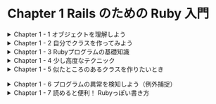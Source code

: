 # Chapter 1 Rails のための Ruby 入門
<details><summary>Chapter 1 - 1 オブジェクトを理解しよう</summary>
	
### 1 - 1 - 1 万物がオブジェクト
- Ruby や Ruby on Rails を理解する上で、いちばんの基礎となるのが「オブジェクト」という概念です。
- 「オブジェクト」とは、簡単に言うと「モノ」のようなものです。
- Ruby の世界には、大小のオブジェクトが関わり合いながら存在しています。
    - 別の言い方をすると、Ruby は「オブジェクトを作ったり使ったりすることで、コンピューターにプログラマの望んだ仕事(処理)を行わせる言語」です。
- Ruby の世界の中の「オブジェクト」と見分けて、どのオブジェクトがどんな仕事を担当するのかをイメージできるようになることが大切です。
- Ruby on Rails と使って Webアプリケーションを書くということは、Rails の用意したフレームワークを理解して、その上でプログラムを書くということでもあります。


### 1 - 1 - 2 irb
- Ruby には、irb (アイアールビー)という、対話的な実行環境が付属しています。


### 1 - 1 - 3 文字列
- Webアプリケーションにおいてもっとも基本的なオブジェクトの一つが「文字列」です。
- 文字列とは、「氏名」「酒類の購入には年齢記入が必要です」といった、人間が読むことのできる文字や記号で構成された単語や文章のようなデータのことを指します。
- 文字列オブジェクトを作る一番簡単な方法は、ダブルクォーテーション(”)で内容を囲むことです。たとえば、`”氏名”`のように書きます。
- 文字列オブジェクトを作るためには、シングルクォーテーション(’)を使うこともできます。


### 1 - 1 - 4 数値
- プログラムを作る上では、数値も重要です。
- 数値とは、 1 や 100 のように、数を表すオブジェクトです。
- Ruby では数値もオブジェクトに含まれます。


### 1 - 1 - 5 オブジェクトに、自分が何者かを聞いてみる
- 全てのオブジェクトには、自分の型を持っていて、この型のことを「クラス」と呼びます。
- クラスを尋ねるには、オブジェクトの後に `.class` という記述をします。

```bash
irb(main):001:0> "氏名".class
=> String # String(文字列)
```

```bash
irb(main):002:0> 1.class
=> Integer # Integer(整数)
```

- オブジェクトは全てが object_id という固有の番号を持っています。
    
```bash
irb(main):001:0> "氏名".object_id
=> 11300
irb(main):002:0> 1.object_id
=> 3
irb(main):003:0> "氏名".object_id
=> 27880
irb(main):004:0> 1.object_id
=> 3
```
    
- “氏名” という Rubyコードに対応して用意される文字列オブジェクトは、Rubyコードが実行されるたびに、別のオブジェクトが作られる。
- 1というRubyコードに対応して用意される数値オブジェクトは、何回 1 というRubyコードを実行しても、同じ数値オブジェクトが提供される。


### 1 - 1 - 6 クラスとインスタンス
- Rubyのようなオブジェクト指向言語では、一般的に「オブジェクト X のクラスが A であるとき、X は A のインスタンス(オブジェクト)である」といいます。
- インスタンスオブジェクトは「インスタンス」、「オブジェクト」と呼ばれることもありますが、オブジェクトそのもの、という意味で使われます。


### 1 - 1 - 7 オブジェクトの機能はクラスで決まる
- オブジェクトにどんな仕事をさせることができるのかは、そのオブジェクトがどんなクラスのオブジェクトであるかによります。
- オブジェクトの機能はクラスによって異なるので、Ruby でプログラムを作るためには、どんなクラスのオブジェクトにどんな機能があるのかを知り、目的にあったクラスのオブジェクトを使うことが大切になってきます。


### 1 - 1 - 8 変数
- 変数は、何かのオブジェクトを指し示すことができる、ラベルのような存在です。変数にわかりやすい名前を付けて使うことで、プログラムを格段にわかりやすくすることができます。
- 変数を通じてオブジェクトを参照できるようにすることを「代入する」と呼びます。代入するには、= を使います。
- Ruby のローカル変数の名前は、アルファベットの小文字かアンダースコア( _ )で始めます。2 文字目以降には、大文字や数字も利用できます。慣習としては、単語の区切りにアンダースコア( _ )を使うスネークケースという記法で変数の名前を付けることが好まれています。


| よく見かける記法 | 文法的にはあっているが、一般的でない記法 | ローカル変数として解析できない記法 |
| --- | --- | --- |
| sample_message | sampleMessage (キャメルケース) | SampleMessage |
| part2 | パート2 | 2part |
| _user | _USER | -user |

- なお、アルファベットの大文字から始まる名前は、保持する値が不変の「定数」と解釈されます。厳密には、Ruby の定数の値は絶対に変更できないわけでなく、warningメッセージが出力されるものの、再定義することも可能となっています。


### 1 - 1 - 9 コメント
- Ruby のプログラムの中に、任意のコメントを記述することができます。コメントは、ソースコードの内容を補完するドキュメンテーションなどの用途で便利に利用できます。
- いくつか書き方はありますが、基本的なのが # のあとにコメントを記述する方法です。


### 1 - 1 - 10 メソッド
- オブジェクトの代表的な仕事は、何らかの振る舞いをすることです。Ruby のオブジェクトの振る舞いは、基本的に「メソッド」として記述します。
    - メソッドには「(〜を)…します」というような内容を記述することになります。

```ruby
タマ.追いかける(ネズミ) 
# 「追いかける」がメソッドに相当します。
# インスタンスに対して呼び出せるメソッドをインスタンスメソッドと呼びます。
```

- インスタンスに対して呼び出せるメソッドをインスタンスメソッドと呼びます。

```ruby
class 猫
  def 追いかける(ネズミ)
	puts "一生懸命 #{ネズミ} を追いかけた..." # 画面にメッセージを出力します。
  end
end

タマ = 猫.new
# 「追いかける」の部分がメソッド、(ネズミ)の部分がメソッドに対して補足的な情報を与える「引数」と呼ばれるものになります。
```

- 「追いかける」の部分がメソッド、(ネズミ)の部分がメソッドに対して補足的な情報を与える「引数」と呼ばれるものになります。
- オブジェクトにドット( . )を付け、その後にメソッドの名前を記述することでメソッドを呼び出すことができます。

```ruby
# フォームから入力されたデータが変数に入っている状態を作ります。
message = '先ほど注文した商品を全て一旦キャンセルさせてください'

# エラーメッセージの表示を行います。
if message.length > 100
  puts 'メッセージは100文字以下で入力してください。'
end
```

- 先の lengthメソッドの呼び出し例では、message がレシーバとなっています。
- Stringクラスのオブジェクトには、 concat という、**自分に別の文字列オブジェクトを結合させるメソッド**があります。

```ruby
irb(main):005:0> message1 = "こんにちは。"
=> "こんにちは。"
irb(main):006:0> message2 = "こんばんは。"
=> "こんばんは。"
irb(main):007:0> message1.concat(message2)
=> "こんにちは。こんばんは。"
irb(main):008:0> message1
=> "こんにちは。こんばんは。"
irb(main):009:0> message2
=> "こんばんは。"
```

- concatメソッドは 2 つ以上のオブジェクトを同時に結合することができます。2 つ以上のオブジェクトを同時に結合したいときは、結合したいオブジェクトを全てをメソッドに引数として渡します。メソッドに渡すオブジェクトは、引数ごとにカンマ( , )で区切ります。

```ruby
irb(main):011:0> message1 = "おはようございます。"
=> "おはようございます。"
irb(main):012:0> message2 = "こんにちは。"
=> "こんにちは。"
irb(main):013:0> message3 = "こんばんは。"
=> "こんばんは。"
irb(main):014:0> message1.concat(message2, message3)
=> "おはようございます。こんにちは。こんばんは。"
```

- 引数を付けるメソッドには必ず括弧を付けていました。しかし、実は**括弧を省略してメソッド呼び出しを書く**こともできます。括弧を省略する時は、メソッド名と引数の間に半角スペースを入れます。

```ruby
irb(main):015:0> message1 = "おはようございます。"
=> "おはようございます。"
irb(main):016:0> message2 = "こんにちは。"
=> "こんにちは。"
irb(main):017:0> message3 = "こんばんは。"
=> "こんばんは。"
irb(main):018:0> message1.concat message2,message3
=> "おはようございます。こんにちは。こんばんは。"
```

- 括弧を省略しない書き方、省略した書き方、どちらの書き方も実際のコードを読んでいて見掛けることがあります。慣れるまでは大変かもしれませんが、どちらの書き方も知っておくと便利です。
    - なお、引数を渡す必要がないメソッドを length( ) のように空の括弧に付けて呼び出すこともできますが、Rubyプログラマの間では、length のように括弧を付けない書き方が主流と言えそうです。</details>


<details><summary>Chapter 1 - 2 自分でクラスを作ってみよう</summary>
	
### 1 - 2 - 1 クラスを作る
- Ruby on Rails で Webアプリケーションを作る場合には、プログラマがクラスを作成する必要があるため、クラスを作ることについての知識は欠かせません。


### 1 - 2 - 2 Userクラスを作る
- ユーザーを表すクラスを作成します。

    1\. user.rbフォルダを作成する。
    
    2\. エディターを開いて、user.rb フォルダから user.rbファイルを作成する。
    
    3\. user.rbファイルに、User という名前のクラスを作成する。

```ruby
# エディターに User という名前のクラスを作成する。
class User
end
```

```ruby
# require を使って user.rb を読み込みます。
irb(main):001:0> require './user.rb'
=> true

# クラスの名前の後に .new と記述して、オブジェクトを作成します。
irb(main):002:0> user = User.new
=> #<User:0x000000010a623fd0>

# Userクラスのオブジェクトが作られたかどうか、レシーバのクラス名を返すclassメソッドを使って、確認します。
irb(main):003:0> user.class
=> User # user はUserクラスのオブジェクトになっています。
```

### 1 - 2 - 3 Userクラスにメソッドを定義する
- 作成したUserクラスから name というメソッドを作成します。

```ruby
# エディター
class User
  def name
  end
end

# irb
irb(main):001:0> require './user.rb'
=> true
irb(main):002:0> user = User.new
=> #<User:0x000000010b31d970>
irb(main):003:0> user.name
=> nil
```

- nil は Ruby において「無い」ことを表すオブジェクトです。nameメソッドは空っぽなので、nil が返ってきています。
- メソッドが呼ばれたときに返ってくる値のことを「返り値(または戻り値)」と呼びます。Ruby では、return を使って明示的に指定された値や、メソッド内で最後に評価された値がメソッドの返り値となります。どちらを使っても構いませんが、一般的には、メソッドの途中でメソッドを抜けたい場合には return を使い、メソッドの最後で返り値を指定する場合は return を使わないことが多いでしょう。
- たとえば、どんなユーザーの name も”匿名さん”を返すようにしたい場合は、nameメソッドの実装は次のようになります。

```ruby
# return を使う場合
class User
  def name
    return "匿名さん"
  end
end

# return を使わない場合
class User
  def name
     "匿名さん"
  end
end
```

- どちらの書き方でも、次のように、Userクラスのオブジェクトでnameメソッドの返り値として「匿名さん」という文字列を得ることができます。

```ruby
irb(main):002:0> user = User.new
=> #<User:0x0000000112cf3b00>
irb(main):003:0> user.name
=> "匿名さん"
```

- 実際には、すべてのUserオブジェクトが同じ名前を持つように実装することはほとんどないでしょう。ログインしてきたユーザーそれぞれの名前を保持するようにしたいはずです。オブジェクトごとに異なるデータを保持できるようにするためには、「インスタンス変数」を使います。


### 1 - 2 - 4 インスタンス変数
- インスタンス変数は、オブジェクトが抱えている変数です。インスタンス変数に代入したデータは、インスタンス変数を抱えているオブジェクトが存在する限り、オブジェクトともに存在し続けます。インスタンス変数は、オブジェクトのメソッドの中から利用可能な一方で、オブジェクトの外側から直接利用することは基本的にできません。インスタンス変数の名前の先頭には必ず＠(アットマーク)を付けます。

```ruby
class User
  def name=(name)
    @name = name
  end

  def name
    @name
  end
end
```

- ここでは「name=」という名前を設定するメソッドを追加しました。**Ruby では末尾に=という記号がついたメソッド名を定義することで、属性をオブジェクトにセットするような形のメソッドを作ることができます。**name=メソッドでは、引数で受け取ったデータをインスタンス変数 @name に代入します。このような、インスタンス変数を代入するためのメソッドをセッターと呼ぶことがあります。
- また、nameメソッドの中身を変更して、設定した名前(@name)を返すようにしています。このような、インスタンス変数の内容を参照するためのメソッドをゲッターと呼ぶことがあります。
- 新しいUserクラスの動作を確認してみましょう。

```ruby
irb(main):002:0> user = User.new
=> #<User:0x0000000107d89a70>
irb(main):003:0> user.name = "小田井優"
=> "小田井優"
```

- 上記では、名前の文字列をuserオブジェクトに設定しました。続いて、userオブジェクトの状態を見てみましょう。**irb 上でオブジェクトを評価すると、そのオブジェクトのinspectメソッドが呼ばれます。**

```ruby
irb(main):004:0> user
=> #<User:0x0000000107d89a70 @name="小田井優"> # userオブジェクトがinspectメソッドで出力されます。
```

- 設定した名前をuserオブジェクトが「抱えている」様子がわかります。次に、nameメソッドを使って名前を取得してみましょう。

```ruby
irb(main):005:0> user.name
=> "小田井優"
```

- これで、オブジェクトごとに異なる名前を保持することができるようになったので、複数のオブジェクトにそれぞれ違う名前を設定してみましょう。

```ruby
irb(main):007:0> user1 = User.new
=> #<User:0x0000000107d51080>
irb(main):008:0> user1.name = "大場寧子"
=> "大場寧子"

irb(main):009:0> user2 = User.new
=> #<User:0x0000000107d236f8>
irb(main):010:0> user2.name = "小芝美由紀"
=> "小芝美由紀"

irb(main):011:0> user1.name
=> "大場寧子"

irb(main):012:0> user2.name
=> "小芝美由紀"
```

- 無事、オブジェクトごとに別々の名前を入れて扱うことができるようになりました。


### 1 - 2 - 5 ローカル変数とインスタンス変数の違い
- user のようなローカル変数と @name のようなインスタンス変数は、代入の仕方や参照の仕方は同じですが、次のような違いがあります。
- たとえば、自分で作った次のMyClassクラスが存在するとします。

```ruby
class MyClass
  def method_1
    number = 100
  end

  def method_2
    number
  end
end
```

- このクラスのオブジェクトを作って、method_1メソッドを呼び出してみます。

```ruby
irb(main):014:0> object = MyClass.new
=> #<MyClass:0x0000000107df8218>
irb(main):015:0> object.method_1
=> 100
```

- このメソッドは number というローカル変数に 100 という数値のオブジェクトを入れており、ローカル変数に入れたオブジェクトを返り値としています。
- 続けて、method_2メソッドを呼び出してみます。

```ruby
irb(main):016:0> object.method_2
/Users/yoshiwo/Desktop/user.rb/user.rb:7:in `method_2': undefined local variable or method `number' 
for #<MyClass:0x0000000107df8218> (NameError)
```

- method_1で定義した number というローカル変数が method_2 でも生き残っていれば 100 と表示されるはずです。エラーが返ってきてしまったということは、method_2 では method_1 で使った number を使えない状態だということです。
- それでは、number というローカル変数ではなく、インスタンス変数 @number を使うようにするとどうなるでしょうか。

```ruby
# インスタンス変数 @number を使用。
class MyClass
  def method_1
    @number = 100
  end

  def method_2
    @number
  end
end

irb(main):021:0> object = MyClass.new
=> #<MyClass:0x0000000107bd9310>
irb(main):022:0> object.method_1
=> 100
irb(main):023:0> object.method_2
=> 100
```

- エラーが出ずに、無事に 100 という値が返ってきました。method_1 と method_2 が、同じ @number という変数を利用できていることがわかります。
- ローカル変数とインスタンス変数の違いの理解は、Railsアプリケーションを作成する上でも非常に重要になります。ローカル変数は 1 つのメソッドの中で一時的に使うデータを参照するために使います。一方、インスタンス変数は、特定のオブジェクトの内部で使い回したり、そのオブジェクトに属するデータとして外部からゲッターを通じて利用させるために用います。ここでは、**インスタンス変数はオブジェクトに抱えられたデータである**というイメージを覚えておいてください。


### 1 - 2 - 6 属性
- 一般的にオブジェクトの抱えるデータのことを「属性(Attribute)」と呼ぶことがあります。先程の例で言えば、name は user の属性ということになります。インスタンス変数も、オブジェクトの抱えるデータのことですから、属性とインスタンス変数はとてもよく似た概念と言えます。ただし、必ずしも同じではありません。インスタンス変数という用語が Ruby の言語の機能を指しているのに対して、属性という用語はもう少し抽象的に、結果としてオブジェクトに対して読んだり書いたりできる(時には片方しかできない)データを表す概念です。
    
    たとえば、外部から見たときには属性として使わないような、オブジェクト内の”秘密の”インスタンス変数が存在する場合もあります。また、外部の記憶装置などを直接使ったり、固定値や、計算値を用いることで、インスタンス変数を使わないで属性を実現することもできます。
    
    Railsアプリケーションにおいては、特にモデル層でこの「属性」という用語が登場します。Railsモデルの「属性」にはデータベースのカラムとの対応関係などの要素が加わるため、より複雑になりますが、根本的な意味としてはオブジェクトが抱えるデータであることに変わりはありません。「属性」という用語にぜひ慣れておきましょう。


### 1 - 2 - 7 ゲッターやセッターを簡単に定義する
- 先程は、Userクラスに属性の name のゲッターとセッターを次のように定義していました。

```ruby
class User
  def name=(name)
    @name = name
  end

  def name
    @name
  end
end
```

- ゲッターやセッターの書き方はいつも同じようになり、上記コードの name のところを別の属性名に変えて、機械的に記述することができます。
- 実は Ruby には、このような機械的なコードをプログラマが書かなくても済むように、**attr_accessor** という便利なメソッドが用意されています。先程のコードは attr_accessor を使って次のように書くことができます。

```ruby
class User
	attr_accessor :name
end
```

- ここで渡している :name という部分は、シンボルです。ここでは名前の先頭に : を付けたものがシンボルという存在であるということを覚えておいてください。
    
    なお、attr_readerを使うとゲッターだけ、attr_writerを使うとセッターだけを定義することができます。


### 1 - 2 - 9 メソッドからメソッドを使う

- オブジェクトのメソッドの中から、同じオブジェクトの他のメソッドを呼び出すことができます。例として、名前と住んでいる場所を合わせて返すようなprofileメソッドを作ってみましょう。

```ruby
class User
  attr_accessor :name, :address, :email

  def profile
    "#{name} (#{address})"
  end
end
```

- `"#{name} (#{address})"` という書き方は見慣れないかもしれません。ダブルクォーテーションで囲んで文字列を作成する際に、#{ } という表記の中でRubyコードを実行し、結果をその位置に埋め込むことができます。

```ruby
irb(main):029:0> user = User.new
=> #<User:0x0000000107cebb18>
irb(main):030:0> user.name = "小田井優"
=> "小田井優"
irb(main):031:0> user.address = "東京"
=> "東京"
irb(main):032:0> user.profile
=> "小田井優 (東京)"
```

- profile というメソッドの内部で、同じオブジェクトの別のメソッドである name や address を呼び出すことができました。
- 因みに、シングルクォーテーションを使って同様の埋め込みはできません。次の実行例で示すように、#{ などがそのまま文字の一部として扱われてしまいます。

```ruby
irb(main):033:0> name = "小田井優"
=> "小田井優"
irb(main):034:0> "#{name}"
=> "小田井優"
irb(main):035:0> '#{name}'
=> "\#{name}"
```

- Ruby に慣れていないうちは、メソッド内での name や address が、メソッドの呼び出しなのか、ローカル変数なのか、どちらなのかわからなくて混乱するかもしれません。見分け方としては、**コード内に出てきた名前がローカル変数として定義されていたり、メソッドの引数になっていればローカル変数、そうでなければメソッド名だと判断**できます。
- 1 つ 1 つのメソッドを長大にせず、引数や変数名を妥当につけていけば、実際にコードを読み書きしていて困ることはあまりないと思います。また、**IDE** では変数やメソッドの文字を自動で色分けしてくれるため、簡単に把握することもできます。

### 1 - 2 - 10 まとめ - オブジェクトの振る舞いとデータ

- これまで、Rubyプログラムを構成する最も基本的な単位が「オブジェクト」であり、「オブジェクト」は「クラス」から作られること、「メソッド」や「インスタンス変数」を抱えることを学んできました。
- 大雑把に言えば、Ruby ではオブジェクトのデータが「インスタンス変数」、振る舞いが「(インスタンス)メソッド」に当たります。そして、どういう種類のインスタンス変数を持つか、それぞれのメソッドの処理が具体的にどのようであるかということを「クラス」に定義しておいて、その定義を使って、同じ性質を持つ「(インスタンス)オブジェクト」を好きなだけ量産して利用していくということになります。
- クラス、オブジェクト、メソッド、インスタンス変数の理解は特に重要なので、よく覚えておきましょう。</details>


<details><summary>Chapter 1 - 3 Rubyプログラムの基礎知識</summary>

ここからは、メソッドを書くといった Ruby でのプログラミングの際によく利用する基本的な Ruby の記法や機能を紹介していきます。

### 1 - 3 - 1 演算子

| 記号 | 意味 |
| --- | --- |
| + | 加算 ・数値を足す ・文字列の連結 ・配列の連結 |
| - | 減算 ・数値を引く ・配列から一部の要素を削除 |
| * | 乗算 ・数値をかける ・文字列を繰り返し連結 ・配列を繰り返し連結 |
| / | 除算 ・数値で割る |
| % | 剰余 ・数値で割った余りを得る |
| || または or | OR演算 |
| && または and | AND演算 |
| ^ | XOR演算 |
| ! または not | 真偽を裏返す(否定) |
| = | 代入 |
| == | 等しいか調べる |
| != | 等しくないか調べる |
| >, >=, <, <= | それぞれ、左辺が大きい、左辺が右辺以上、右辺が大きい、右辺が左辺以上であるかを調べる |
- 数値の演算をするRubyコードの例を挙げておきましょう。

```ruby
irb(main):036:0> result = 1 + 2 * 4 / 8
=> 2
```

- 掛け算や割り算は、足し算や引き算よりも先に評価されるため、上のコードでは 2 という結果が得られます。

### 1 - 3 - 2 nil

- 空っぽのような状態であることを表す「nil」というオブジェクトがあります。nil と書けばいつでも使えます。

```ruby
value = nil
```

- オブジェクトが nil であるかを、nil? というメソッドで調べることができます。

```ruby
irb(main):039:0> value = nil
=> nil
irb(main):040:0> value.nil?
=> true
```

### 1 - 3 - 3 真偽

- if などの条件分岐では、条件が真である(当てはまる)か、それとも偽である(当てはまらない)かで、どのプログラムコードを実行するかを制御します。条件が真であるということはどういうことでしょうか。
- 直感的にわかりやすいのは、次のような例です。

```ruby
value = 3
if value == 3
  # valueが3のとき、ここを実行します。
end
```

- value という変数の値は 3 ですから、「value == 3」は真であるということになります。
- 真か偽という結果は、== などの実行結果だけではなく、オブジェクトそのものを評価しても得られます。

```ruby
value = 3
if value
  # valueが真のとき、ここを実行します。
end
```

- 上記のコードでは、value の値は 3 ですが、これは Ruby では「真」であると解釈されます。
- 真か偽かをわかりやすく示したい場合、Ruby では **true** と **false** というオブジェクトがあり、いつでも利用できます。**true は真、false は偽を表すオブジェクト**です。

```ruby
value = true
if value
  # valueが真のとき、ここを実行します。
end
```

- Ruby では、**nil と false が偽**、それ以外が真となります。
- プログラミング言語の中には 0 が偽である言語もありますが、**Ruby では 0 も真になる**ので注意しましょう。

```ruby
value = 0
if value
  # ここを通ります！
end
```

- nil? を使う例と、偽かどうかを調べている例を挙げておきます。

```ruby
# nil? を使う例
return if value.nil? # value が nil なら以降の処理をしない。

# 偽かどうかを調べている例
return if !value # value が nil もしくは false なら以降の処理をしない。
```

### 1 - 3 - 4 条件分岐

- if の後に条件式を記述して、その条件が真と評価された時にその下の節の処理を実行します。もし、if の条件式が偽だと評価された時は、elseif の条件の評価に進みます。elsif は無くてもよいし、複数記述しても構いません。if と elsif の条件式が全て偽であった時は、else の処理を実行します。else は無くても構いません。最後に「end」でif構造を閉じます。

```ruby
number = 1
if number == 1
  puts '数値は1です'
elsif number == 2
  puts '数値は2です'
else
  puts '数値は1や2以外です'
end

# number == 1 が真なので、数値は1です が表示されます。
```

### 1 - 3 - 4 - 1 if は評価結果を返す

- if について知っておくと便利なことがあります。先ずは、**if は条件が成立した節の最後の評価結果を返す**ということを覚えておきましょう。たとえば「条件によって変数に設定する値を変えたい」というときに、if の返り値を変数に直接代入することができます。

```ruby
number = 100
message = if number > 50
            "namberは50より大きいです"
          else
            "numberは50以下です"
          end
```

- 上記の例では、message には “number は 50 より大きいです” という文字列が代入されます。

### 1 - 3 - 4 - 2 当てはまらない場合に分岐する unless

- if は条件の結果が真だった時に処理を実行しますが、それとは反対に、偽だった時に処理を実行する **unless** という処理構文があります。unless でも else を使うことができますが、elsif のような機能はありません。

```ruby
age = 16
unless age >= 20
  puts "未成年者には酒類を提供できません！"
end
```

- unless は if の条件を裏返して利用するものであり、unless で表現できることはすべて if でも表現可能です。上記の例は、次のように記述しても同じです。

```ruby
age = 16
if age >= 20
  puts "未成年者には酒類を提供できません！"
end
```

- 基本的には if を使う方がわかりやすいのですが、条件の内容として直感的に把握しやすい方を利用するために unless を選ぶことがあります。
- ここで挙げた例では、unless の時は「20歳以上かどうか(もし違うなら)」を意識することになるのに対して、if のときは「20歳未満かどうか」を意識することになります。20歳以上かどうかという条件を他でも多用している場合は、それをそのまま書ける unless がわかりやすいということになるかもしれません。
- unless を else とともに利用すると、コードはかなり把握しづらくなりますので、else を使う場合は if を使うことをお勧めします。

```ruby
unless age >= 20 # 成人でないなら
  puts "未成年者には酒類を提供できません！"
else # 成人でないことはない、すなわち成人なら...
  puts "おすすめのワインがあります"
end
```

### 1 - 3 - 4 - 3 後置 if

- if や unless は行頭だけではなく、条件に成立した時に評価してほしい句の後ろに置くことができます。この書き方を「**後置if**」と呼びます。

```ruby
# これは出力されます
puts 'おはようございます' if true

# これは出力されません
puts 'お疲れ様でした' if false
```

- 後置ifを使った場合は 1 行分の処理しか記述できませんし、else 等も書けません。処理が複数行にわたっていたり、else など他の条件も書きたい場合は通常の if を使います。**処理が 1 行で済む単純なケースでは、後置ifが使われることがよくあります**。

### 1 - 3 - 5 配列

- プログラミング言語でよく使われるデータ構造に「**配列(Array)**」があります。**配列とは、複数の要素が順番に格納された構造のこと**です。
- 配列はブラケット( [ ] )と使った配列式で生成することができます。

```ruby
[1,2,3]
```

- 上記は、1, 2 , 3 という 3 つの要素が格納された配列オブジェクトが生成します。要素には様々なオブジェクトを格納することができます。次の例は、文字列、false、nil、数値、配列の 5 つが要素として格納された配列を生成します。

```ruby
["abc", false, nil, 4, [1, 2, 3]]
```

- 配列は Array というクラスのインスタンスオブジェクトであり、様々なメソッドを備えています。
- 例えば、配列が持つ要素を順番に取得して、それに何かしらの処理を実行したい場合は **each** というメソッドを使います。

```ruby
a = [1, 2, 3]

# 1, 2, 3 と順番に出力します
a.each do |element|
	puts element
end
```

- 他のプログラミング言語では for などを使って要素を取得することがあります。Ruby でも for を使って次のように書くこともできます。

```ruby
for element in a
  puts element
end
```

- Ruby に慣れたプログラマは、for よりも each を好んで利用する傾向があるようです。
- 配列に要素を追加するには、<< を使います。

```ruby
a = [1, 2, 3]
a << 4
```

- 上記のコードを実行すると、a の内容は [1, 2, 3, 4] となります。
- 配列にはこのほかにたくさんの重要なメソッドがあります。詳しく調べるには、[**Ruby のリファレンス**](https://docs.ruby-lang.org/ja/)を参照してください。

### 1 - 3 - 6 ハッシュ

- ハッシュは、内部的にデータをキーと対応づけて格納しておくデータ構造です。
- Ruby のハッシュは、Hashクラスで実現されています。ハッシュは波括弧 { } を使って生成することができます。波括弧の中には、キーと値の組み合わせを記述します。

```ruby
{ :tokyo => 13636222, :kanagawa => 9145572 }
```

- キーには文字列、時間、数字などの任意のオブジェクトを使うことができますが、「**シンボル**」と呼ばれる**コロンで始まる識別子**が使われることが多くなっています。
    
    **シンボルは、初心者には少し難しい概念ですが、Symbol というクラスのオブジェクトで、何かしらの名前を表す存在**です。文字列と似ていますが、文字列の ”abc” と ”abc” が違うオブジェクトであるのに対して :abc と :abc は同じであるなど、何かしらの名前を表す目的では文字列よりも使いやすくなっています。
    
- キーと値の区切りにはハッシュロケット(=>)を使いますが、キーが文字列かシンボルである場合はコロン( : )を使うこともできます。また、キーにシンボルを使う場合は、キーと値の区切りにコロンを使えば、シンボル名の頭のコロンを省略することができます。
- 以下に、いろいろなオブジェクトをキーに使う例と、記法のバリエーションを紹介します。
1. 文字列をキーにしている

```ruby
{ "tokyo" => 13636222, "kanagawa" => 9145572 }
```

1. 上記と同じ意味で、ハッシュロケットの代わりにコロンを使っている

```ruby
{ "tokyo": 13636222, "kanagawa": 9145572 }
```

1. シンボルをキーにしている

```ruby
{ :tokyo => 13636222, :kanagawa => 9145572 }
```

1. 上記と同じ意味で、コロンを使っている(注：最もよく利用されます)

```ruby
{ tokyo: 13636222, kanagawa: 9145572 }
```

1. 数字をキーにしている

```ruby
{ 13 => 13636222, 14 => 9145572 }
```

- キーをシンボルにして、キーと値の区切りにコロンを使う (4) のケースが一般的なので、可能な時はこのパターンを利用するとよいでしょう。
- **ハッシュに格納されている値を取得したい時は、ブラケット [ ] の中にキーを指定します。**

```ruby
options = { font_size: 100, color: 'red' }
# 「100」と出力される
puts options[:font_size]
```

- また、ハッシュに新たな値を設定したい時や、既存の値を更新したい時は [ ]= を使います。

```ruby
options = { font_size: 100, color: 'red' }
options[:font_family] = 'Arial' # :font_family はシンボルにキー、'Arial' は値
# 「Arial」と出力される
puts options[:font_family]
```

- **ハッシュ内の全てのキーを得るには keys** 、**全ての値を得るには values** を使います。また、**each を使ってキーと値のペアを次のように順次得ることもできます**。
	- 

```ruby
options = { font_size: 100, color: 'red' }
options.each do |key, value|
  puts key
  puts value
end
```

</details>
	
	
<details><summary>Chapter 1 - 4 少し高度なテクニック</summary>

### 1 - 4 - 1 initialize

- Ruby のオブジェクトをnewメソッドで生成する時は、そのオブジェクトの initialize というメソッドが実行されます。
    
    次の例では、以前作ったUserクラスを、名前・住所・Eメールはオブジェクト生成時に設定して、それ以降は変更しないという設計に変えています。オブジェクト設定時にインスタンス変数を設定するために initialize を利用しています。
    

```ruby
class User
  attr_reader :name, :address, :email
  def initialize(name, address, email)
    @name = name
    @address = address
    @email = email
  end
end
```

- initialize に引数をとるクラスのオブジェクトを作成する時は、new に対応する引数を渡します。

```ruby
user = User.new("大場寧子", "東京都", nil)	
```

### 1 - 4 - 2 メソッドの呼び出しに制限をかける

- ある人物が億万長者かどうかを判定する、こちらのコードを見てみましょう。

```ruby
class Person
  def initialize(money)
    @maney = money
  end

  # 億万長者かどうかを返す
  def billionaire?
    money >= 1000000000
  end

  def money
    @money
  end
end
```

- このPersonクラスは所持金というデータを持ち、10 億以上所持している場合に億万長者と認定します。一度このクラスのオブジェクトを得たら、私たちは、億万長者かどうかを知るだけでなく所持金までも知ることができます。

```ruby
irb(main):048:0> person = Person.new(1000000000)
=> #<Person:0x00000001079ef608 @money=1000000000>
irb(main):049:0> person.billionaire?
=> true
```

- このように、億万長者かわかります。しかし所持金までわかってしまいます。

```ruby
irb(main):050:0> person.money
=> 1000000000
```

- このPersonクラスが、億万長者かだけをみんなに知らせたいものの、所持金は外部に対して隠しておきたい場合はどうでしょう。このようなことを実現するためには、Ruby では「private」というキーワードを使います。private と書かれた行より後に定義されたメソッドは、privateメソッドになります。

```ruby
class Person
  def initialize(money)
    @money = money
  end

  # 億万長者かどうかを返す
  def billionaire?
    money >= 1000000000
  end

  private

  def money
    @money
  end
end
```

- これで、moneyメソッドはprivateメソッドになりました。privateメソッドは、オブジェクトの内部からは利用できますが、外側から利用できません。
- personオブジェクトに問い合わせをしてみましょう。person.billionaire? は問題なく利用できますが、person.money を実行すると、次のようなエラーが発生するようになります。

```ruby
irb(main):054:0> person = Person.new(1000000000)
=> #<Person:0x000000010816f158 @money=1000000000>
irb(main):055:0> person.money
(irb):55:in `<main>': private method `money' called for #<Person:0x000000010816f158 @money=1000000000> (NoMethodError)
```

- このように、オブジェクトの外部に対して提供する意思のあるメソッドと、そうでないメソッドを区別して記述することができます。
- 先程出てきたinitializeメソッドは private と書かなくても、自動的にprivateメソッドになります。このため外部から利用できません。

```ruby
irb(main):056:0> person = Person.new(100)
=> #<Person:0x00000001081c69f8 @money=100>
irb(main):057:0> person.initialize
(irb):57:in `<main>': private method `initialize' called for #<Person:0x00000001081c69f8 @money=100> (NoMethodError)
```

- 尚、**外部から利用できる状態のメソッドのことを**、privateメソッドに対して**publicメソッドと呼ぶ**ことがあります。

### 1 - 4 - 3 引数にデフォルト値を指定する ※本書では省略している箇所アリ

- メソッドの引数にデフォルト値を指定することもできます。デフォルト値のある引数は、メソッドを呼ぶ際に渡さなくてもよくなります。引数が渡されていない場合はデフォルト値が引数の値として代入されます。例として、次のようなnameメソッドを見ていきましょう。

```ruby
def name(full, with_age)
  n = if full
        "#{family-name} #{given_name}"
      else
        given_name
      end
  n << "(#{age})" if with_age
  n
end
```

- nameメソッドには full と with_age という 2 つの引数があります。full には、名前をフルネームで得たいかどうかを指定します。with_age には、名前に括弧書きで年齢を添えたいかどうかを指定します。例えば、どちらも true に指定すれば、次のような表記を得ることができます。フルネームで、年齢も添えられています。

```ruby
> person.name(true, true)
=> "浦島太郎(100)"
```

- もしも、このメソッドの利用場面において、上記のような表記を得たいことが圧倒的に多いとしたらどうでしょう。毎回、true, true を付けて呼ぶのは冗長で、面倒です。このような場合は何も引数を渡さなければ true , true を渡したのと同じになる」ようにできれば便利でしょう。これは、メソッドを定義する箇所で次のように引数にデフォルト値を指定すれば実現できます。

```ruby
def name(full = true, with_age = true)
...
end
```

```ruby
> person.name
=> "浦島太郎(100)"
```

- 引数を 1 つだけ指定したい場合はどうすればよいのでしょうか。実は、Ruby では、メソッドが複数の引数を持つ場合、デフォルト値はうしろのほうの引数から連続で定義しなければならないという決まりがあります。デフォルト値の指定された範囲では、渡された引数は順番に代入され、足りない分の引数に対してデフォルト値が代入されます。
- 具体例を見ていきましょう。1 つめの引数の full だけを渡したい場合は、次のように記述します。2 つめの引数 with_age にはデフォルト値が代入されます。

```ruby
> person.name(false)
```

- 2 つめの引数 with_age だけを渡したい場合、通り道にある 1 つめの引数 full を省略することができません。デフォルト値と同じであっても、次のように渡す必要があります。

```ruby
> person.name(true, false)
```

- かなり不便です。このような問題を軽減するためには、省略されることの多い引数ほど順番が後ろになるように定義するとよいでしょう。
- 引数を省略しないでこのnameメソッドを呼び出す場合、そのコードは次のようになっています。

```ruby
> person.name(true, true)
> person.name(false, false)
> person.name(true, false)
> person.name(false, true)
```

- これを見て、どんな表記を得たいという意味かを即座に思い浮かべることができるでしょうか。このような問題を解決できる仕組みが、次節で説明するキーワード引数です。キーワード引数を用いると、先程取り上げた、引数の順番によって引数を省略できない場合があるという不便さも解決することができます。

### 1 - 4 - 4 キーワード引数 ※本書では省略している箇所アリ

- メソッドを呼び出す際に、引数の意味がわからないと不便な場合があります。先程のnameメソッドの呼び出し部分は次のようになっていました。

```ruby
name(true, false)
```

- これを次のように記述することができたら、nameメソッドを使うことでどういう表記を得たいのかという意図を把握しやすくなるでしょう。

```ruby
name(full: true, with_age: false)
```

- 上記のコードならば、フルネームが欲しいものの年齢はいらない、ということが読み取れます。このように、引数を意味付けとともに渡すことができるのがキーワード引数という仕組みです。先程のnameメソッドをキーワード引数を使って定義すると次のようになります。

```ruby
def name(full: true, with_age: true)
	n = if full
				"#{family_name} #{given_name}"
			else
				given_name
	n << "(#{age})" if with_age
	n
end
```

```ruby
> person.name(full: true, with_age: false)
=> "浦島太郎"
```

```ruby
> person.name(with_age: false, full: true)
=> "浦島太郎"
```

- nameメソッドでは、それぞれの引数のデフォルト値を true に設定しているので、false にしたいフラグだけを次のように書くこともできます。

```ruby
> person.name(with_age: false)
=> "浦島太郎"

> person.name(full: false)
=> "太郎(100)"
```

- どちらも true でよければ、全ての引数を省略することができます。

```ruby
> person.name
=> "浦島太郎(100)"
```

- キーワード引数には必ずデフォルト値を付けなければならないわけではありません。nameメソッドの定義部分を次のように変えれば、with_age にデフォルト値を付けず、必ず指定させるようにすることができます。

```ruby
def name(full: true, with_age:)
```

- キーワード引数は、メソッドを呼び出すコードをわかりやすく記述でき、引数の順番を気にせずに必要な部分だけを記述できるため、Rails でもよく利用されています。自分でメソッドを定義する際にも、ぜひ積極的に取り入れてみてください。</details>


	
<details><summary>Chapter 1 - 5 似たところのあるクラスを作りたいとき</summary>

	
プログラムを書いていると、似たところのある別のクラスを何個も書かなくてはならない場合があります。

例えば、オンラインショッピングのシステムで、商品を表すProductクラスと、注文内の 1 商品の情報を表すOrderedItemクラスがあるとします。どちらも、税抜きの価格を持っており、税込価格を計算する total_price というメソッドを備えています。

```ruby
class Product
  attr_accessor :price

  def total_price
    price * Tax.rate
  end
end

class OrderedItem
  attr_accessor :unit_price, :volume

  # 税抜き単価 * 数量
  def price
    unit_price * volume
  end

  def total_price
    price * Tax.rate
  end
end
```

上記コードのtotal_priceメソッドのように、同じコードをいろいろな箇所に書くことは、それ自体が面倒で手間がかかることです。また、重複している箇所に共通の変更ニーズが発生すると(例えば上記のコードの例ではTaxクラスの使い方が変わったとき)、全ての箇所を加なくてはいけなくて、更に面倒です。

Ruby には、このように似たところにあるクラス同士の似ている点を抽出して共通利用するための代表的な仕組みとして「継承」と「モジュールによる共通化(Mix-in)」の 2 つの方法があります。

尚、これらについては、第 10 章で、Railsアプリケーションの各部品の共通化の方法を紹介するところでも触れています。

### 1 - 5 - 1 継承

- 既存のクラスが持っている機能を基本的に全部引き継いだ上で、一部を変えたい、というニーズに適しているのが「**継承**」という仕組みです。
- 継承は、抽象的なクラス(原型)を起点にして、それを引き継いで具体的なクラス（原型）を作っていくというのが基本的なイメージです。例えば、「猫」、「人間」、「薔薇」、「ロボット」をそれぞれクラスに見立てれば、次のような継承関係を考えることができるでしょう。※図はテキストを参照。
- 図は、矢印の先のクラスを、矢印の根本のクラスが継承していることを表します。人間は動物の一種なので動物クラスを継承し、動物クラスは生物の一種なので生物クラスを継承し、生物クラスは個体の一種なので個体を継承する、といった具合です。
- Product と OrderedItem のクラスの消費税計算をまとめるために継承を利用する場合は、共通機能（消費税計算）を抱える一段抽象的なクラス（ここでは、価格のあるものということで PricedObject というクラスを作ることにします）を作り、Product と OrderedItem がそれぞれのその抽象的なクラスを継承するようにします。
- **継承を行うには、クラスを定義する時にクラスの名前の後に「<」を付けて、機能を継承するクラスを指定します。**

```ruby
# 「価格のあるもの」を抽象化したクラス
class PricedObject
  def total_price
    price * Tax.rate
  end

  def price
    # 「raise NotImplementedError」は機能が実装されていないことを表すエラーを発生させるコードです
    raise NotImplementedError
  end
end

class Product < PricedObject
  attr_accessor :price
end

class OrderedItem < PricedObject
  attr_accessor :unit_price, :volume

  # 税抜き単価 * 数量
  def price
    unit_price * volume
  end
end
```

- この例の PricedObject のように、機能を継承する元となるクラスのことを、Product や OrderedItem にとっての「**親クラス**」あるいは「**スーパークラス**」と呼びます。逆に親クラスから見た時に、自分を継承しているクラスのことを「**子クラス**」あるいは「**サブクラス**」と呼びます。
- **Railsアプリケーションを作る時は、Rails があらかじめ用意したクラスを継承して、アプリケーションの用途に合わせた新しいクラスを作り、開発していきます**。そのため、**Railsアプリケーションのコードでは、継承を目にすることがとても多い**でしょう。

```ruby
# Rails の「モデル」という仕組みでよく見かけるコード
# ApplicationRecord という Rails が用意したクラスを継承している
class Post < ApplicationRecord
	# ...
end
```

- **子クラスと親クラスが同じ名前のメソッドを持っている場合は、そのメソッドを呼び出した時に、次のように子クラス側のメソッドが呼び出されます。**

```ruby
# 子クラスと親クラスが同じメソッドを持っている場合、そのメソッドを呼び出した時は、小クラスのメソッドが呼び出される。
class Book
  def title
    '本のタイトル'
  end
end

class Magazine < Book # 子クラス（サブクラス） < 親クラス（スーパークラス）
  def title
    '雑誌のタイトル'
  end
end

irb(main):064:0> magazine = Magazine.new
=> #<Magazine:0x000000010812cf10>
irb(main):065:0> puts magazine.title
雑誌のタイトル
```

- 親クラスが持つメソッドの処理を、子クラスに書かれた処理で上書きすることを「**オーバーライド**」と呼ばれます。もし、子クラスのメソッドの中で親のクラスの同名のメソッドを呼びたい場合は「**super**」というキーワードを使うことで、呼び出すことができます。

```ruby
class BaseTask
  def puts_message
    puts 'BaseTask のタイトル'
  end
end

class Task < BaseTask
  def puts_message
    super # 「super」で小クラスのメソッドの中で親クラスの同名のメソッドを呼び出せる。
    puts 'Task のタイトル'
  end
end

irb(main):067:0> task = Task.new
=> #<Task:0x0000000108366588>
irb(main):068:0> puts task.puts_message
BaseTask のタイトル
Task のタイトル                                              
                                                             
=> nil
```

### 1 - 5 - 2 モジュールによる共通化（Mix - in）

### 1 - 5 - 2 - 1 モジュール

- **Ruby 基本単位はオブジェクトであり、オブジェクトの設計図としてクラスがあり**ます。このほか、Ruby には、ある一連の振る舞いの設計図を一箇所にまとめた存在として「**モジュール（Module）**」という概念があります。
- モジュールは、moduleキーワードを使って定義します。クラスと同じようにインスタンスメソッドを定義することができます。

```ruby
# おしゃべり能力
module Chatting
  def Chat
    "hello"
  end
end
```

- ただ、モジュールはクラスとは異なり、オブジェクトを生成することができません。試しに、クラスのように new を使ってオブジェクトを生成してみましょう。

```ruby
irb(main):070:0> object = Chatting.new
(irb):70:in `<main>': undefined method `new' for Chatting:Module (NoMethodError) # 「newメソッドは定義されていません」と表示。
        from /Users/yoshiwo/.rbenv/versions/3.1.0/lib/ruby/gems/3.1.0/gems/irb-1.4.2/exe/irb:11:in `<top (required)>'
        from /Users/yoshiwo/.rbenv/versions/3.1.0/bin/irb:25:in `load'
        from /Users/yoshiwo/.rbenv/versions/3.1.0/bin/irb:25:in `<main>'
```

- **モジュールのオブジェクトを生成することはできません**。
- **モジュールは一連の振る舞い（メソッド群）を表しており、それをまとめてクラスに取り込んでもらう**ことができます。
- クラスにモジュールを取り込んでみましょう。クラスにモジュールを取り込むには「**include**」メソッドを使います。

```ruby
class Dog
# includeメソッドでクラスにモジュールを取り込む。
  include Chatting
  def chat
    "hello"
  end
end

irb(main):075:0> pochi = Dog.new
=> #<Dog:0x000000010833f668>
irb(main):076:0> pochi.chat
=> "hello"
```

- 同じモジュールをいろいろなクラスに取り込むことで、同じ振る舞いのセットをいろいろなクラスに簡単に追加することができます。

```ruby
class Cat
	include Chatting
end

class Human
	include Chatting
end
```

- モジュールは「部分的な設計書」です。クラスという「設計書」に、共通の「部分的な設計書」を取り込むことで、複数の似たクラスを簡単に実現できます。
- また、1 つのクラスに対して複数のモジュールを取り込ませることもできます。

```ruby
# おしゃべり能力
module Chatting
  def chat
    "hello"
  end
end

# 泣く能力
module Weeping
  def weep
    "しくしく"
  end
end

class Human
  include Chatting
  include Weeping
end

irb(main):078:0> taro = Human.new
=> #<Human:0x000000010831d298>
irb(main):079:0> taro.chat
=> "hello"
irb(main):080:0> taro.weep
=> "しくしく"
```

- モジュールをクラスに取り込んで振る舞いを追加することを Ruby では「**Mix - in**」（**ミックスイン**）と呼ぶことがあります。
- モジュールをうまく使うと、複数のクラスで共通している処理を 1 箇所にまとめることができます。
- 最初に挙げた消費税計算の例を Mix - in で共通化するコード例を挙げておきましょう。消費税計算機能を持つモジュールPriceHolderを作り、Product と OrderedItem でそれぞれ include します。

```ruby
# 価格についての共通機能をまとめたモジュール
module PriceHolder
  def total_price
    price = Tax.rate
  end
end

class Product
  include PriceHolder

  attr_accessor :price
end

class OrderedItem
  include PriceHolder

  attr_accessor :unit_price, :volume

  # 税抜き単価 * 数量
  def price
    unit_price * volume
  end
end
```

### Column クラスメソッド

本章では、混乱を避けるため、基本的にメソッドについてはインスタンスメソッドを軸として解説してきました。

しかし、ほかのプログラミグ言語の経験があれば「クラスメソッド」は無いのかと疑問に思われた方もいることでしょう。Ruby には、クラスに対して呼び出せるクラスメソッドという概念が存在します。実際に、本章で登場した消費税計算のコードで利用されている「Tax.rate」という記述は、実はクラスメソッドになっています。

クラスメソッドを記述する方法は複数通りありますが、一番よく知られている形としては、次のように、メソッド名の前に `self.` を付けて定義します。

```ruby
class Tax
  def self.rate
    1.08
  end
end
```

Railsアプリケーションを書いていると、クラスのインスタンスメソッドの中ではなく、外側に、Rails 独自のキーワードのようなものを書く場面が多くあります。例えば、モデルクラスでは、 1 対多で関係するモデルを has_many というキーワードで次のように定義します。

```ruby
class Book < ApplicationRecord
  has_many :authors
end
```

ここで登場する has_many は実はクラスメソッドの一種になっています。Ruby に慣れるまでは、クラスメソッドを書く機会は多くはないですが、このように、フレームワーク独特の構文のように見えるものの多くがクラスメソッドとして実現されているということを知っておくと、Rails と Ruby を区別して効果的にコードを読んだり、デバッグをすることに役立つはずです。</details>
	
	
<details><summary>Chapter 1 - 6 プログラムの異常を検知しよう（例外捕捉）</summary>

- 一般的に、プログラムを完璧に作るのは難しく、開発者の意図に反した動作をしてしまう場合もあります。こうした場合は、プログラムが適切に動かず、最終的に「例外」が発生するという状況になることもよくあります。例えば、0 除算を行おうとしたり、存在しないメソッドを呼び出そうとしたり、存在しないファイルを開こうとすると例外が発生します。試しに、irb で 0 除算を行ってみましょう。

```ruby
irb(main):001:0> 10 / 0
(irb):1:in `/': divided by 0 (ZeroDivisionError)
```

- ZeroDivisionError という例外が発生したことがわかります。ちなみに、例外もオブジェクトになっており、ここで発生している例外は ZeroDivisionError という例外クラスのオブジェクトになっています。
- 自分で例外を発生させるには raise というメソッドを利用します。例えば、先程の ZeroDivisionError を次のようにして自分で発生させることもできます。

```ruby
irb(main):004:0> raise ZeroDivisionError, "hello, error!"
(irb):4:in `<main>': hello, error! (ZeroDivisionError)
```

- rais に文字列だけを渡すと、RuntimeError という一般的な例外を手軽に発生させることができます。

```ruby
irb(main):005:0> raise '例外が発生しました'
(irb):5:in `<main>': 例外が発生しました (RuntimeError)
```

- Ruby にはいろいろな例外クラスがあります。また、次のように自分で作ることもできます。

```ruby
irb(main):006:0> class NoMoneyError < StandardError; end
=> nil
irb(main):007:0> raise NoMoneyError, "no money"
(irb):7:in `<main>': no money (NoMoneyError)
```

- 自分で作る場合には、例外クラスの階層構造を意識し、特別な理由がなければアプリケーションレベルの例外に対応する StandardError を継承するようにするとよいでしょう。
- 通常、例外が発生するとRubyプログラムは終了します。Railsアプリケーションの場合はフレームワークで例外が捕捉され、最終的にブラウザにエラー画面が表示されることになります。しかし、例外が発生したときの処理を自分で記述することもできます。
- 例外を捕捉するには、例外が発生するかもしれないコードを begin の中に記述し、その中で発生した例外への対応の仕方をrescue節の中で記述します。さらに、例外が出た場合も出なかった場合も必ず行いたい後処理をensure節に書くことができます。ensure節はなくても構いません。

```ruby
begin
  (例外が発生するかもしれないコード)
rescue
  (例外に対応するコード)
ensure
  (例外が発生してもしなくても必ず実行したいコード)
end
```

- また、メソッドないの処理全体に対して例外処理を行いたい場合は、次のように begin を使わずに記述できます。

```ruby
def メソッド名
  (メソッドのコード)
rescue
  (例外に対応するコード)
ensure
  (例外が発生してもしなくても必ず実行したいコード)
end
```

- 次に示すコードは、begin の中で do_something というメソッドを実行し、もし実行中に自作の SomeSpecialError（および、その子クラス）が発生したら捕捉して、例外オブジェクトを e という変数に受け取り、例外の内容を出力してそのままプログラムを実行します。

```ruby
begin
  do_something
rescue SomeSpecialError => e
  puts "#{e.class} (#{e.message})が発生しました。処理を続行します。"
end
```

- 上記では、rescue節で捕捉するクラスを指定していますが、次のようにクラスを省略することもできます。

```ruby
rescue => e
```

- 省略すると、StandardError およびその子クラスの例外を捕捉します。先程解説した ZeroDivisionError や RuntimeError も StandardError を継承しており、この方法で補足することができます。また、例外オブジェクトを変数として受け取る必要がなければ、その部分の記述を次のように省略して書くことができます。

```ruby
rescue SomeSpecialError
```

```ruby
rescue
```

</details>

	
<details><summary>Chapter 1 - 7 読めると便利！ Rubyっぽい書き方</summary>

ここからは、Ruby のコードを読み書きする上で知っていると便利なことを少し補足していきます。

### 1 - 7 - 1 nilガード

- Ruby に慣れていない方には風変わりな書き方に見えるものの、覚えて仕舞えばとても便利な書き方のひとつに「nilガード」というものがあります。

```ruby
number || = 10 # 変数numberが nil または false なら、10 を number に代入。
```

- これは次のコードと同じ動きをします。

```ruby
number || (number = 10)
```

- 上記コードは「もしも number があれば number 、なければ number に 10 を代入した上での number」というような意味になります。ここで「number があれば」と書いたのは、number が真である（nil や false でない）という意味であり、「なければ」というのは偽である（nil か false である）という意味です。nilガードは、変数に nil が入っているかもしれない状況で、nil の代わりに何らかのデフォルト値を入れておきたいという場面で、とても便利に利用できます。
- 次に示すのはよくある利用法で、配列のインスタンス変数 @children へのゲッターメソッドを実装しています。

```ruby
def children
	@children || = []
end
```

- 上記ではnilガードを用いているため、内部的に @children が nil の状態であったとしても、このメソッドが呼び出された時に空の配列 [ ] が代入されてから返されます。そのため、childrenメソッドは絶対に nil を返すことがありません。おかげで利用する側は安心してこのメソッドのあるオブジェクトに対して、オブジェクト.children.size などと、children が配列を返す前提のコードを書くことができます。

### 1 - 7 - 2 ぼっち演算子 &.

&. という演算子を使ってメソッドを呼び出すと、レシーバが nil であった場合でもエラーが発生しなくなります。

```ruby
class User
  def name
    '名前'
  end
end
```

```ruby
irb(main):009:0> user = User.new
=> #<User:0x000000010d74e358>
irb(main):010:0> user.name
=> "名前"
irb(main):011:0> object = nil
=> nil
irb(main):012:0> object&.name
=> nil
irb(main):013:0> object.name
(irb):13:in `<main>': undefined method `name' for nil:NilClass (NoMethodError)
```

- &. の正式名称は「safe navigation operator」ですが、&. の形がひとりぼっちで座っている絵の形に似ていることから「ぼっち演算子」と呼ばれることが多くなっています。
- ぼっち演算子を利用すると、次のように if や、単純な分岐を短く書くことのできる三項演算子（条件演算子）を使って書くよりも簡潔に書くことができます。

```ruby
# if を使った記述例
name = if object
	object.name
else
	nil
end
```

```ruby
# 三項演算子を使った記述例
name = obuject ? object.name : nil
```

```ruby
# ぼっち演算子を使った記述例
name = object&.name
```

### 1 - 7 - 3 %記法

- 全ての要素が文字列である配列は、通常の配列記法のほかに、「%w」というキーワードを使って書くことができます。

```ruby
irb(main):001:0> ary1 = ['apple', 'banana', 'orange']
=> ["apple", "banana", "orange"]
irb(main):002:0> puts ary1
apple
banana                                           
orange                                           
=> nil                                           
irb(main):003:0> ary2 = %w(apple banana orange)
=> ["apple", "banana", "orange"]
irb(main):004:0> p ary2
["apple", "banana", "orange"]
=> ["apple", "banana", "orange"]
```

- 全ての要素がシンボルである配列は、「%i」というキーワードを使って書くことができます。

```ruby
irb(main):005:0> art1 = [:apple, :banana, :orange]
=> [:apple, :banana, :orange]
irb(main):006:0> p ary1
["apple", "banana", "orange"]
=> ["apple", "banana", "orange"]                                                               
irb(main):007:0> ary2 = %i(apple banana orange)
=> [:apple, :banana, :orange]
irb(main):008:0> p ary2
[:apple, :banana, :orange]
=> [:apple, :banana, :orange]
```

- % を使った特別な記法のことを「%記法」と呼びます。
- %記法を使うことでソースコードに記述する文字数を少し減らすことができ、可読性が良くなることがあります。%記法で書かれたコードを見かける機会は多いので、ぜひ覚えておきましょう。

### 1 - 7 - 4 配列の各要素から特定の属性だけを取り出す

- Webアプリケーションではユーザーなどのデータの集合から、名前などの特定の属性の集合を得たいという場合があります。例えば、次のようなコードがあるとします。

```ruby
class User
  attr_accessor :name
end

user1 = User.new
user1.name = '大場寧子'
user2 = User.new
user2.name = '小芝美由紀'
user3 = User.new
user3.name = '小田井優'

users = [user1, user2, user3]
```

- このコードを実行すると、users という配列に 3 つの Userオブジェクトが入った状態になります。この user から各ユーザーの名前を取得し、`[”大場寧子”, “小芝美由紀”, “小田井優”]` のように名前だけが入った新しい配列を得たい場合はどのようにすれば良いでしょうか。
- 答えの 1 つは、1 - 3 - 5 「配列」で紹介した each と << を使う方法です。

```ruby
names = []

users.each do |user|
  names << user.name
end

p names
=> [”大場寧子”, “小芝美由紀”, “小田井優”]
```

- この場合もっと良い方法があります。mapメソッドを使う方法です。mapメソッドは、配列の各要素に対してブロック（do 〜 end の中で指定した処理）を実行した結果を格納した新しい配列を返します。mapメソッドを使って先程のコードを書き直すと、次のようになります。

```ruby
names = users.map do |user|
	user.name
end
=> [”大場寧子”, “小芝美由紀”, “小田井優”]
```

- ブロックは do 〜 end を使う以外にも、{ } を使っても記述できるので、names の準備をするコードは、次のように 1 行で書くこともできます。

```ruby
names = users.map { |user| user.name }
=> [”大場寧子”, “小芝美由紀”, “小田井優”]
```

- さらに簡潔な書き方があります。アンパサンド（&）とメソッド名のシンボル（:name）を使って、次のように書くこともできます。

```ruby
names = users.map(&:name)
=> [”大場寧子”, “小芝美由紀”, “小田井優”]
```

- mapメソッドと「&:メソッド名」を組み合わせる記法は利用頻度が高いので、スムーズに読み書きができるようになっておきましょう。</details>
